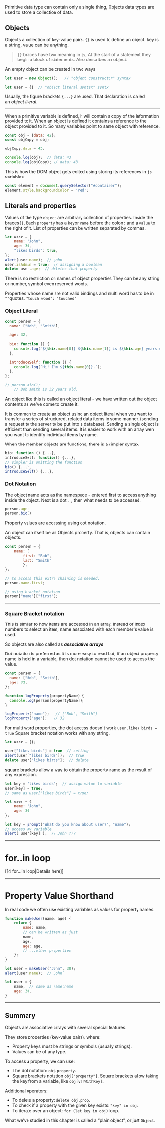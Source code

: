 
Primitive data type can contain only a single thing, Objects data types are used to store a collection of data.

## Objects
Objects a collection of key-value pairs. `{}` is used to define an object.
key is a string, value can be anything.

>`{}` braces have two meaning in `js`, 
  At the start of a statement they begin a block of statements. Also describes an object.

An empty object can be created in two ways
```js
let user = new Object();   // "object constructor" syntax

let user = {}  // "object literal syntsx" syntx
```
Usually, the figure brackets `{...}` are used. That declaration is called an _object literal_.

_______________


When a primitive variable is defined, it will contain a copy of the information provided to it.
When an object is defined it contains a reference to the object provided to it. So many variables point to same object with reference.
```js
const obj = {data: 42};
const objCopy = obj;

objCopy.data = 43;

console.log(obj);  // data: 43
console.log(objCopy); // data: 43
```
This is how the DOM object gets edited using storing its references in `js` variables.
```js
const element = document.querySelector("#container");
element.style.backgroundColor = 'red';
```



## Literals and properties

Values of the type `object` are arbitrary collection of properties.
Inside the braces`{}`, Each `property` has a `key`or `name` before the colon`:`
and a `value` to the right of it.
List of properties can be written separated by commas.
```js
let user = {
	name: "John",
	age: 30,
	"likes birds": true,
};
alert(user.name);  // john
user.isAdmin = true;  // assigning a boolean
delete user.age;  // deletes that property
```

There is no restriction on names of object properties
They can be any string or number, symbol even reserved words.

Properties whose name are not valid bindings and multi word has to be in `""`quotes.
`"touch wood": "touched"` 


### Object Literal

```js
const person = {
  name: ["Bob", "Smith"],
  
  age: 32,
  
  bio: function () {
    console.log(`${this.name[0]} ${this.name[1]} is ${this.age} years old.`);
  },
  
  introduceSelf: function () {
    console.log(`Hi! I'm ${this.name[0]}.`);
  },
};

// person.bio();
	// Bob smith is 32 years old.
```

An object like this is called an object literal - we have written out the object contents as we've come to create it.

It is common to create an object using an object literal when you want to transfer a series of structured, related data items in some manner, (sending a request to the server to be put into a database).
Sending a single object is efficient than sending several items.
It is easier to work with an array wen you want to identify individual items by name.

When the member objects are functions, there is a simpler syntax.
```js
bio: function () {...},
introduceSelf: function() {...},
// simpler is omitting the function
bio() {...},
introduceSelf() {...},
```

### Dot Notation

The object name acts as the namespace - entered first to access anything inside the object. Next is a dot `.` , then what needs to be accessed.
```js
person.age;
person.bio()
```
Property values are accessing using dot notation.

An object can itself be an Objects property.
That is, objects can contain objects. 
```js
const person = {
	name: {
		first: "Bob",
		last: "Smith"
		},
};

// to access this extra chaining is needed.
person.name.first;

// using bracket notation
person["name"]["first"];
```

________

### Square Bracket notation 

This is similar to how items are accessed in an array.
Instead of index numbers to select an item, name associated with each member's value is used.

So objects are also called as ***associative arrays***

Dot notation is preferred as it is more easy to read but,
if an object property name is held in a variable, then dot notation cannot be used to access the value.

```js
const person = {
  name: ["Bob", "Smith"],
  age: 32,
};

function logProperty(propertyName) {
  console.log(person[propertyName]);
}

logProperty("name");   // ["Bob", "Smith"]
logProperty("age");   // 32
```

For multi word properties, the dot access doesn't work
`user.likes birds = true`
Square bracket notation works with any string.
```js
let user = {};

user["likes birds"] = true  // setting
alert(user["likes birds"]);  // true
delete user["likes birds"];  // delete
```
square brackets allow a way to obtain the property name as the result of any expression.
```js
let key = "likes birds";  // assign value to variable
user[key] = true;
// same as user["likes birds"] = true;
```

```js
let user = {
	name: "John",
	age: 30
};

let key = prompt("What do you know about user?", "name");
// access by variable
alert( user[key] );  // John ???
```

_________
# for..in loop
[[4 for...in loop|Details here]]
______________

# Property Value Shorthand

In real code we often use existing variables as values for property names.
```js
function makeUser(name, age) {
	return {
		name: name,
		// can be written as just
		name,
		age, 
		age: age,
		// ...other properties
	};
}

let user = makeUser("John", 30); 
alert(user.name);  // John`
```

```js
let user = {
	name,  // same as name:name
	age: 30,
}
```





___

## Summary

Objects are associative arrays with several special features.

They store properties (key-value pairs), where:
- Property keys must be strings or symbols (usually strings).
- Values can be of any type.

To access a property, we can use:
- The dot notation: `obj.property`.
- Square brackets notation `obj["property"]`. Square brackets allow taking the key from a variable, like `obj[varWithKey]`.

Additional operators:
- To delete a property: `delete obj.prop`.
- To check if a property with the given key exists: `"key" in obj`.
- To iterate over an object: `for (let key in obj)` loop.

What we’ve studied in this chapter is called a “plain object”, or just `Object`.


